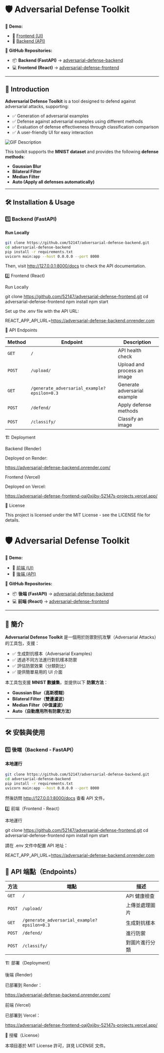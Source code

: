 
# 🛡️ Adversarial Defense Toolkit

🔗 **Demo:**
- 🎨 [Frontend (UI)](https://adversarial-defense-frontend.vercel.app/)
- 🚀 [Backend (API)](https://adversarial-defense-backend.onrender.com/)

🔗 **GitHub Repositories:**
- 📦 **Backend (FastAPI)** → [adversarial-defense-backend](https://github.com/52147/adversarial-defense-backend)
- 💻 **Frontend (React)** → [adversarial-defense-frontend](https://github.com/52147/adversarial-defense-frontend)

---

## 📖 Introduction
**Adversarial Defense Toolkit** is a tool designed to defend against adversarial attacks, supporting:
- ✅ Generation of adversarial examples
- ✅ Defense against adversarial examples using different methods
- ✅ Evaluation of defense effectiveness through classification comparison
- ✅ A user-friendly UI for easy interaction

![GIF Description](https://media1.giphy.com/media/v1.Y2lkPTc5MGI3NjExZjdsbnhzOW9ybDl2aGc5cnhmOHB5aDkxeXc3YzZpa2x3cGhid3J6dCZlcD12MV9pbnRlcm5hbF9naWZfYnlfaWQmY3Q9Zw/JxSwE2azrSfXMfGuOc/giphy.gif)


This toolkit supports the **MNIST dataset** and provides the following **defense methods**:
- **Gaussian Blur**
- **Bilateral Filter**
- **Median Filter**
- **Auto (Apply all defenses automatically)**

---

## 🛠️ Installation & Usage

### 1️⃣ Backend (FastAPI)
#### **Run Locally**
```bash
git clone https://github.com/52147/adversarial-defense-backend.git
cd adversarial-defense-backend
pip install -r requirements.txt
uvicorn main:app --host 0.0.0.0 --port 8000
```
Then, visit http://127.0.0.1:8000/docs to check the API documentation.

2️⃣ Frontend (React)

Run Locally

git clone https://github.com/52147/adversarial-defense-frontend.git
cd adversarial-defense-frontend
npm install
npm start

Set up the .env file with the API URL:

REACT_APP_API_URL=https://adversarial-defense-backend.onrender.com

📌 API Endpoints

| Method | Endpoint | Description |
|--------|---------|-------------|
| `GET`  | `/` | API health check |
| `POST` | `/upload/` | Upload and process an image |
| `GET`  | `/generate_adversarial_example?epsilon=0.3` | Generate adversarial example |
| `POST` | `/defend/` | Apply defense methods |
| `POST` | `/classify/` | Classify an image |

🏗️ Deployment

Backend (Render)

Deployed on Render:

https://adversarial-defense-backend.onrender.com/

Frontend (Vercel)

Deployed on Vercel:

https://adversarial-defense-frontend-oaj0xjiby-52147s-projects.vercel.app/

📜 License

This project is licensed under the MIT License - see the LICENSE file for details.


# 🛡️ Adversarial Defense Toolkit

🔗 **Demo:**
- 🎨 [前端 (UI)](https://adversarial-defense-frontend-oaj0xjiby-52147s-projects.vercel.app/)
- 🚀 [後端 (API)](https://adversarial-defense-backend.onrender.com/)

🔗 **GitHub Repositories:**
- 📦 **後端 (FastAPI)** → [adversarial-defense-backend](https://github.com/52147/adversarial-defense-backend)
- 💻 **前端 (React)** → [adversarial-defense-frontend](https://github.com/52147/adversarial-defense-frontend)

---

## 📖 簡介
**Adversarial Defense Toolkit** 是一個用於防禦對抗攻擊（Adversarial Attacks）的工具包，支援：
- ✅ 生成對抗樣本（Adversarial Examples）
- ✅ 透過不同方法進行對抗樣本防禦
- ✅ 評估防禦效果（分類對比）
- ✅ 提供簡單易用的 UI 介面

本工具包支援 **MNIST 數據集**，並提供以下 **防禦方法**：
- **Gaussian Blur（高斯模糊）**
- **Bilateral Filter（雙邊濾波）**
- **Median Filter（中值濾波）**
- **Auto（自動應用所有防禦方法）**

---

## 🛠️ 安裝與使用

### 1️⃣ 後端（Backend - FastAPI）
#### **本地運行**
```bash
git clone https://github.com/52147/adversarial-defense-backend.git
cd adversarial-defense-backend
pip install -r requirements.txt
uvicorn main:app --host 0.0.0.0 --port 8000
```
然後訪問 http://127.0.0.1:8000/docs 查看 API 文件。

2️⃣ 前端（Frontend - React）

本地運行

git clone https://github.com/52147/adversarial-defense-frontend.git
cd adversarial-defense-frontend
npm install
npm start

請在 .env 文件中配置 API 地址：

REACT_APP_API_URL=https://adversarial-defense-backend.onrender.com

## 📌 API 端點（Endpoints）

| 方法 | 端點 | 描述 |
|------|------|------|
| `GET`  | `/` | API 健康檢查 |
| `POST` | `/upload/` | 上傳並處理圖片 |
| `GET`  | `/generate_adversarial_example?epsilon=0.3` | 生成對抗樣本 |
| `POST` | `/defend/` | 進行防禦 |
| `POST` | `/classify/` | 對圖片進行分類 |

🏗️ 部署（Deployment）

後端 (Render)

已部署到 Render：

https://adversarial-defense-backend.onrender.com/

前端 (Vercel)

已部署到 Vercel：

https://adversarial-defense-frontend-oaj0xjiby-52147s-projects.vercel.app/

📜 授權（License）

本項目基於 MIT License 許可，詳見 LICENSE 文件。



